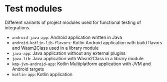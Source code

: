 # Test modules

Different variants of project modules used for functional testing of integrations.

* `android-java-app`: Android application written in Java
* `android-kotlin-lib-flavors`: Kotlin Android application with build flavors and Wasm2Class used in a library module 
* `java-app`: Java application without any external plugins
* `java-lib`: Java application with Wasm2Class in a library module
* `kmp-jvm-android-app`: Kotlin Multiplatform application with JVM and Android targets
* `kotlin-app`: Kotlin application

